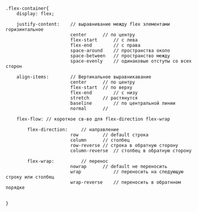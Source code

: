 #
	.flex-container{
		display: flex;

		justify-content: 	// выравнивание между flex элементами горизинтальное
							center		// по центру
							flex-start  	// с лева
							flex-end		// с права
							space-around 	// пространства около
							space-between	// пространство между
							space-evenly	// одинаковые отступы со всех сторон

		align-items:		// Вертикальное выравникавание
							center		// по центру
							flex-start	// по верху
							flex-end		// с низу
							stretch		// растянутся
							baseline		// по центральной линии
							normal		// 

		flex-flow: // короткое св-во для flex-direction flex-wrap

			flex-direction: 	// направление 
							row			// default строка
							column		// столбец
							row-reverse	// строка в обратную сторону
							column-reverse	// столбец в обратную сторону
			
			flex-wrap:			// перенос 
							nowrap		// default не переносить
							wrap			// переносить на следующую строку или столбец
							wrap-reverse	// переносить в обратнном порядке

		
	}